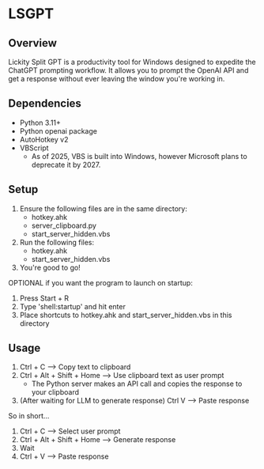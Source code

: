 # LSGPT

## Overview

Lickity Split GPT is a productivity tool for Windows designed to expedite the ChatGPT prompting workflow. It allows you to prompt the OpenAI API and get a response without ever leaving the window you're working in.

## Dependencies

 - Python 3.11+
 - Python openai package
 - AutoHotkey v2
 - VBScript
   - As of 2025, VBS is built into Windows, however Microsoft plans to deprecate it by 2027.

## Setup

1. Ensure the following files are in the same directory:
   - hotkey.ahk
   - server_clipboard.py
   - start_server_hidden.vbs
2. Run the following files:
   - hotkey.ahk
   - start_server_hidden.vbs
3. You're good to go!

OPTIONAL if you want the program to launch on startup:
1. Press Start + R
2. Type 'shell:startup' and hit enter
3. Place shortcuts to hotkey.ahk and start_server_hidden.vbs in this directory
 
## Usage

1. Ctrl + C --> Copy text to clipboard
2. Ctrl + Alt + Shift + Home --> Use clipboard text as user prompt
   - The Python server makes an API call and copies the response to your clipboard
3. (After waiting for LLM to generate response) Ctrl V --> Paste response

So in short...

1. Ctrl + C --> Select user prompt
2. Ctrl + Alt + Shift + Home --> Generate response
3. Wait
4. Ctrl + V --> Paste response
